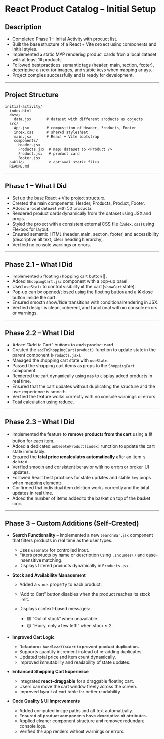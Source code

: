 # React Product Catalog – Initial Setup

## Description

* Completed Phase 1 – Initial Activity with product list.
* Built the base structure of a React + Vite project using components and initial styles.
* Implemented a static MVP rendering product cards from a local dataset with at least 10 products.
* Followed best practices: semantic tags (header, main, section, footer), descriptive alt text for images, and stable keys when mapping arrays.
* Project compiles successfully and is ready for development.

---

## Project Structure

```text
initial-activity/
  index.html
  data/
    data.jsx       # dataset with different products as objects
  src/
    App.jsx        # composition of Header, Products, Footer
    index.css      # shared stylesheet
    main.jsx       # React + Vite bootstrap
    components/
      Header.jsx
      Products.jsx  # maps dataset to <Product />
      Product.jsx   # product card
      Footer.jsx
  public/           # optional static files
  README.md
```

---

## Phase 1 – What I Did

* Set up the base React + Vite project structure.
* Created the main components: Header, Products, Product, Footer.
* Added a local dataset with 50 products.
* Rendered product cards dynamically from the dataset using JSX and props.
* Styled the project with a consistent external CSS file (`index.css`) using Flexbox for layout.
* Ensured semantic HTML (header, main, section, footer) and accessibility (descriptive alt text, clear heading hierarchy).
* Verified no console warnings or errors.

---

## Phase 2.1 – What I Did

* Implemented a floating shopping cart button 🛒.
* Added `ShoppingCart.jsx` component with a pop-up panel.
* Used `useState` to control visibility of the cart (`showCart` state).
* Pop-up can be opened/closed using the floating button and a ❌ close button inside the cart.
* Ensured smooth show/hide transitions with conditional rendering in JSX.
* Verified design is clean, coherent, and functional with no console errors or warnings.

---

## Phase 2.2 – What I Did

* Added “Add to Cart” buttons to each product card.  
* Created the `addToShoppingCart(product)` function to update state in the parent component (`Products.jsx`).  
* Managed the shopping cart state with `useState`.  
* Passed the shopping cart items as props to the `ShoppingCart` component.  
* Rendered the cart dynamically using `map` to display added products in real time.  
* Ensured that the cart updates without duplicating the structure and the user experience is smooth.  
* Verified the feature works correctly with no console warnings or errors.
* Total calculation using reduce.

---

## Phase 2.3 – What I Did

* Implemented the feature to **remove products from the cart** using a 🗑 button for each item.
* Added a dedicated `onDeleteProduct(index)` function to update the cart state immutably.
* Ensured the **total price recalculates automatically** after an item is deleted.
* Verified smooth and consistent behavior with no errors or broken UI updates.
* Followed React best practices for state updates and stable `key` props when mapping elements.
* Confirmed that individual item deletion works correctly and the total updates in real time.
* Added the number of items added to the basket on top of the basket icon.

---

## Phase 3 – Custom Additions (Self-Created)

* **Search Functionality** – Implemented a new `SearchBar.jsx` component that filters products in real time as the user types.

  * Uses `useState` for controlled input.
  * Filters products by name or description using `.includes()` and case-insensitive matching.
  * Displays filtered products dynamically in `Products.jsx`.

* **Stock and Availability Management**

  * Added a `stock` property to each product.
  * “Add to Cart” button disables when the product reaches its stock limit.
  * Displays context-based messages:

    * 🟥 “Out of stock” when unavailable.
    * 🟡 “Hurry, only a few left!” when stock ≤ 2.

* **Improved Cart Logic**

  * Refactored `handleAddToCart` to prevent product duplication.
  * Supports quantity increment instead of re-adding duplicates.
  * Updated total price and item count dynamically.
  * Improved immutability and readability of state updates.

* **Enhanced Shopping Cart Experience**

  * Integrated **react-draggable** for a draggable floating cart.
  * Users can move the cart window freely across the screen.
  * Improved layout of cart table for better readability.

* **Code Quality & UI Improvements**

  * Added computed image paths and alt text automatically.
  * Ensured all product components have descriptive alt attributes.
  * Applied cleaner component structure and removed redundant console logs.
  * Verified the app renders without warnings or errors.

